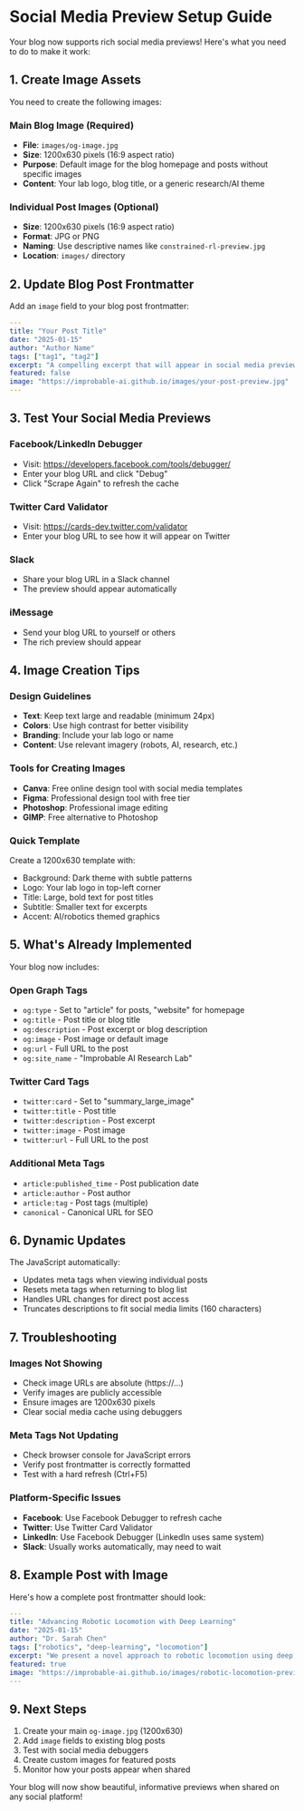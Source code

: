 # Social Media Preview Setup Guide

Your blog now supports rich social media previews! Here's what you need to do to make it work:

## 1. Create Image Assets

You need to create the following images:

### Main Blog Image (Required)
- **File**: `images/og-image.jpg`
- **Size**: 1200x630 pixels (16:9 aspect ratio)
- **Purpose**: Default image for the blog homepage and posts without specific images
- **Content**: Your lab logo, blog title, or a generic research/AI theme

### Individual Post Images (Optional)
- **Size**: 1200x630 pixels (16:9 aspect ratio)
- **Format**: JPG or PNG
- **Naming**: Use descriptive names like `constrained-rl-preview.jpg`
- **Location**: `images/` directory

## 2. Update Blog Post Frontmatter

Add an `image` field to your blog post frontmatter:

```yaml
---
title: "Your Post Title"
date: "2025-01-15"
author: "Author Name"
tags: ["tag1", "tag2"]
excerpt: "A compelling excerpt that will appear in social media previews."
featured: false
image: "https://improbable-ai.github.io/images/your-post-preview.jpg"
---
```

## 3. Test Your Social Media Previews

### Facebook/LinkedIn Debugger
- Visit: https://developers.facebook.com/tools/debugger/
- Enter your blog URL and click "Debug"
- Click "Scrape Again" to refresh the cache

### Twitter Card Validator
- Visit: https://cards-dev.twitter.com/validator
- Enter your blog URL to see how it will appear on Twitter

### Slack
- Share your blog URL in a Slack channel
- The preview should appear automatically

### iMessage
- Send your blog URL to yourself or others
- The rich preview should appear

## 4. Image Creation Tips

### Design Guidelines
- **Text**: Keep text large and readable (minimum 24px)
- **Colors**: Use high contrast for better visibility
- **Branding**: Include your lab logo or name
- **Content**: Use relevant imagery (robots, AI, research, etc.)

### Tools for Creating Images
- **Canva**: Free online design tool with social media templates
- **Figma**: Professional design tool with free tier
- **Photoshop**: Professional image editing
- **GIMP**: Free alternative to Photoshop

### Quick Template
Create a 1200x630 template with:
- Background: Dark theme with subtle patterns
- Logo: Your lab logo in top-left corner
- Title: Large, bold text for post titles
- Subtitle: Smaller text for excerpts
- Accent: AI/robotics themed graphics

## 5. What's Already Implemented

Your blog now includes:

### Open Graph Tags
- `og:type` - Set to "article" for posts, "website" for homepage
- `og:title` - Post title or blog title
- `og:description` - Post excerpt or blog description
- `og:image` - Post image or default image
- `og:url` - Full URL to the post
- `og:site_name` - "Improbable AI Research Lab"

### Twitter Card Tags
- `twitter:card` - Set to "summary_large_image"
- `twitter:title` - Post title
- `twitter:description` - Post excerpt
- `twitter:image` - Post image
- `twitter:url` - Full URL to the post

### Additional Meta Tags
- `article:published_time` - Post publication date
- `article:author` - Post author
- `article:tag` - Post tags (multiple)
- `canonical` - Canonical URL for SEO

## 6. Dynamic Updates

The JavaScript automatically:
- Updates meta tags when viewing individual posts
- Resets meta tags when returning to blog list
- Handles URL changes for direct post access
- Truncates descriptions to fit social media limits (160 characters)

## 7. Troubleshooting

### Images Not Showing
- Check image URLs are absolute (https://...)
- Verify images are publicly accessible
- Ensure images are 1200x630 pixels
- Clear social media cache using debuggers

### Meta Tags Not Updating
- Check browser console for JavaScript errors
- Verify post frontmatter is correctly formatted
- Test with a hard refresh (Ctrl+F5)

### Platform-Specific Issues
- **Facebook**: Use Facebook Debugger to refresh cache
- **Twitter**: Use Twitter Card Validator
- **LinkedIn**: Use Facebook Debugger (LinkedIn uses same system)
- **Slack**: Usually works automatically, may need to wait

## 8. Example Post with Image

Here's how a complete post frontmatter should look:

```yaml
---
title: "Advancing Robotic Locomotion with Deep Learning"
date: "2025-01-15"
author: "Dr. Sarah Chen"
tags: ["robotics", "deep-learning", "locomotion"]
excerpt: "We present a novel approach to robotic locomotion using deep reinforcement learning, achieving unprecedented stability and efficiency in quadruped robots."
featured: true
image: "https://improbable-ai.github.io/images/robotic-locomotion-preview.jpg"
---
```

## 9. Next Steps

1. Create your main `og-image.jpg` (1200x630)
2. Add `image` fields to existing blog posts
3. Test with social media debuggers
4. Create custom images for featured posts
5. Monitor how your posts appear when shared

Your blog will now show beautiful, informative previews when shared on any social platform! 